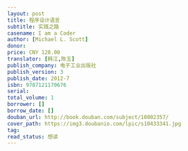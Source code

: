 ```yaml
---
layout: post
title: 程序设计语言
subtitle: 实践之路
casename: I am a Coder
author: [Michael L. Scott]
donor: 
price: CNY 128.00
translator: [韩江,陈玉]
publish_company: 电子工业出版社
publish_version: 3
publish_date: 2012-7
isbn: 9787121170676
serial: 
total_volume: 1
borrower: []
borrow_date: []
douban_url: http://book.douban.com/subject/10802357/
cover_path: https://img3.doubanio.com/lpic/s10433341.jpg
tag: 
read_status: 想读
---
```

